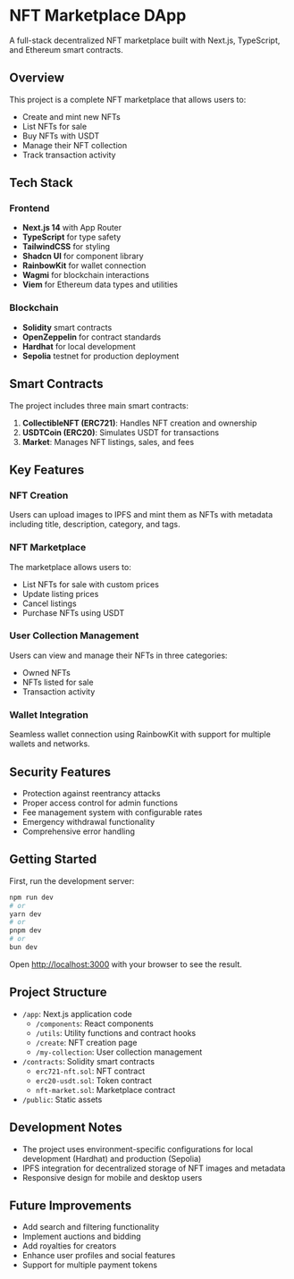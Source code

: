 # NFT Marketplace DApp

A full-stack decentralized NFT marketplace built with Next.js, TypeScript, and Ethereum smart contracts.

## Overview

This project is a complete NFT marketplace that allows users to:

- Create and mint new NFTs
- List NFTs for sale
- Buy NFTs with USDT
- Manage their NFT collection
- Track transaction activity

## Tech Stack

### Frontend
- **Next.js 14** with App Router
- **TypeScript** for type safety
- **TailwindCSS** for styling
- **Shadcn UI** for component library
- **RainbowKit** for wallet connection
- **Wagmi** for blockchain interactions
- **Viem** for Ethereum data types and utilities

### Blockchain
- **Solidity** smart contracts
- **OpenZeppelin** for contract standards
- **Hardhat** for local development
- **Sepolia** testnet for production deployment

## Smart Contracts

The project includes three main smart contracts:

1. **CollectibleNFT (ERC721)**: Handles NFT creation and ownership
2. **USDTCoin (ERC20)**: Simulates USDT for transactions
3. **Market**: Manages NFT listings, sales, and fees

## Key Features

### NFT Creation
Users can upload images to IPFS and mint them as NFTs with metadata including title, description, category, and tags.

### NFT Marketplace
The marketplace allows users to:
- List NFTs for sale with custom prices
- Update listing prices
- Cancel listings
- Purchase NFTs using USDT

### User Collection Management
Users can view and manage their NFTs in three categories:
- Owned NFTs
- NFTs listed for sale
- Transaction activity

### Wallet Integration
Seamless wallet connection using RainbowKit with support for multiple wallets and networks.

## Security Features

- Protection against reentrancy attacks
- Proper access control for admin functions
- Fee management system with configurable rates
- Emergency withdrawal functionality
- Comprehensive error handling

## Getting Started

First, run the development server:

```bash
npm run dev
# or
yarn dev
# or
pnpm dev
# or
bun dev
```

Open [http://localhost:3000](http://localhost:3000) with your browser to see the result.

## Project Structure

- `/app`: Next.js application code
  - `/components`: React components
  - `/utils`: Utility functions and contract hooks
  - `/create`: NFT creation page
  - `/my-collection`: User collection management
- `/contracts`: Solidity smart contracts
  - `erc721-nft.sol`: NFT contract
  - `erc20-usdt.sol`: Token contract
  - `nft-market.sol`: Marketplace contract
- `/public`: Static assets

## Development Notes

- The project uses environment-specific configurations for local development (Hardhat) and production (Sepolia)
- IPFS integration for decentralized storage of NFT images and metadata
- Responsive design for mobile and desktop users

## Future Improvements

- Add search and filtering functionality
- Implement auctions and bidding
- Add royalties for creators
- Enhance user profiles and social features
- Support for multiple payment tokens